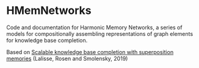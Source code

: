 # HMemNetworks

Code and documentation for Harmonic Memory Networks, a series of models for compositionally assembling representations of graph elements for knowledge base completion.

Based on [Scalable knowledge base completion with superposition memories](https://arxiv.org/pdf/2110.12341.pdf) (Lalisse, Rosen and Smolensky, 2019)



